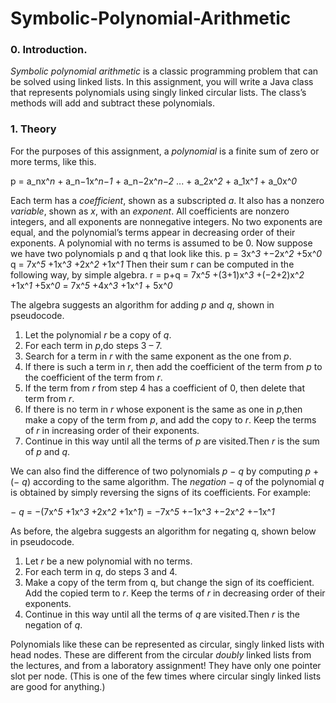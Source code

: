# Symbolic-Polynomial-Arithmetic

### 0. Introduction.
_Symbolic polynomial arithmetic_ is a classic programming problem that can be solved using linked lists. In this assignment, you will write a Java class that represents polynomials using singly linked circular lists. The class’s methods will add and subtract these polynomials.

### 1. Theory

For the purposes of this assignment, a _polynomial_ is a finite sum of zero or more terms, like this.

p = a_nx^_n_ + a_n−1x^_n−1_ + a_n−2x^_n−2_ ... + a_2x^_2_ + a_1x^_1_ + a_0x^_0_

Each term has a _coefficient_, shown as a subscripted _a_. It also has a
nonzero _variable_, shown as _x_, with an _exponent_. All coefficients are nonzero integers, and all exponents are nonnegative integers. No two exponents are equal, and the polynomial’s terms appear in decreasing order of their exponents. A polynomial with no terms is assumed to be 0. Now suppose we have two polynomials p and q that look like this.
p = 3x^_3_ +−2x^_2_ +5x^_0_
q = 7x^_5_ +1x^_3_ +2x^_2_ +1x^_1_
Then their sum r can be computed in the following way, by simple algebra.
r = p+q = 7x^_5_ +(3+1)x^_3_ +(−2+2)x^_2_ +1x^_1_ +5x^_0_ = 7x^_5_ +4x^_3_ +1x^_1_ +
5x^_0_

The algebra suggests an algorithm for adding _p_ and _q_, shown in pseudocode.
1. Let the polynomial _r_ be a copy of _q_.
2. For each term in _p_,do steps 3 – 7.
3. Search for a term in _r_ with the same exponent as the one from _p_.
4. If there is such a term in _r_, then add the coefficient of the term from _p_ to the coefficient of the term from _r_.
5. If the term from _r_ from step 4 has a coefficient of 0, then delete that term from _r_.
6. If there is no term in _r_ whose exponent is the same as one in _p_,then make a copy of the term from _p_, and add the copy to _r_. Keep the terms of _r_ in increasing order of their exponents.
7. Continue in this way until all the terms of _p_ are visited.Then _r_ is the sum of _p_ and _q_.

We can also find the difference of two polynomials _p_ − _q_ by computing _p_ + (− _q_) according to the same algorithm. The _negation_ − _q_ of the polynomial _q_ is obtained by simply reversing the signs of its coefficients. For example:

− _q_ = −(7x^_5_ +1x^_3_ +2x^_2_ +1x^_1_) = −7x^_5_ +−1x^_3_ +−2x^_2_ +−1x^_1_

As before, the algebra suggests an algorithm for negating q, shown below in pseudocode.
1. Let _r_ be a new polynomial with no terms.
2. For each term in _q_, do steps 3 and 4.
3. Make a copy of the term from q, but change the sign of its coefficient. Add the copied term to _r_. Keep the terms of _r_ in decreasing order of their exponents.
4. Continue in this way until all the terms of _q_ are visited.Then _r_ is the negation of _q_.

Polynomials like these can be represented as circular, singly linked lists with head nodes. These are different from the circular _doubly_ linked lists from the lectures, and from a laboratory assignment! They have only one pointer slot per node. (This is one of the few times where circular singly linked lists are good for anything.)
